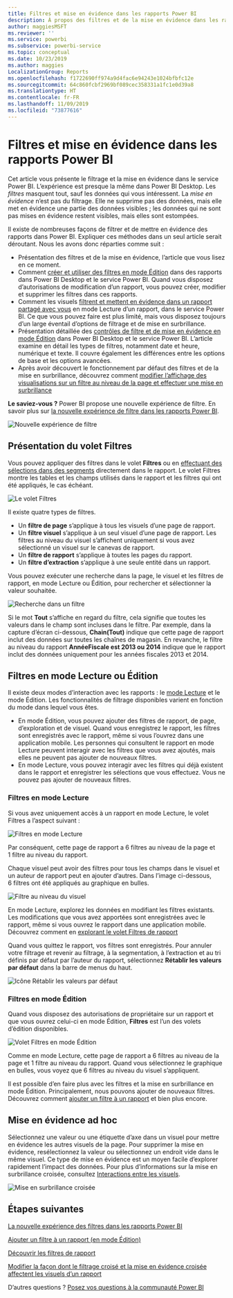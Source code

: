 ```yaml
---
title: Filtres et mise en évidence dans les rapports Power BI
description: À propos des filtres et de la mise en évidence dans les rapports Power BI
author: maggiesMSFT
ms.reviewer: ''
ms.service: powerbi
ms.subservice: powerbi-service
ms.topic: conceptual
ms.date: 10/23/2019
ms.author: maggies
LocalizationGroup: Reports
ms.openlocfilehash: f1722690ff974a9d4fac6e94243e1024bfbfc12e
ms.sourcegitcommit: 64c860fcbf2969bf089cec358331a1fc1e0d39a8
ms.translationtype: HT
ms.contentlocale: fr-FR
ms.lasthandoff: 11/09/2019
ms.locfileid: "73877616"
---
```

# <a name="filters-and-highlighting-in-power-bi-reports"></a>Filtres et mise en évidence dans les rapports Power BI
 Cet article vous présente le filtrage et la mise en évidence dans le service Power BI. L’expérience est presque la même dans Power BI Desktop. Les *filtres* masquent tout, sauf les données qui vous intéressent. La *mise en évidence* n’est pas du filtrage. Elle ne supprime pas des données, mais elle met en évidence une partie des données visibles ; les données qui ne sont pas mises en évidence restent visibles, mais elles sont estompées.

Il existe de nombreuses façons de filtrer et de mettre en évidence des rapports dans Power BI. Expliquer ces méthodes dans un seul article serait déroutant. Nous les avons donc réparties comme suit :

* Présentation des filtres et de la mise en évidence, l’article que vous lisez en ce moment.
* Comment [créer et utiliser des filtres en mode Édition](power-bi-report-add-filter.md) dans des rapports dans Power BI Desktop et le service Power BI. Quand vous disposez d’autorisations de modification d’un rapport, vous pouvez créer, modifier et supprimer les filtres dans ces rapports.
* Comment les visuels [filtrent et mettent en évidence dans un rapport partagé avec vous](consumer/end-user-interactions.md) en mode Lecture d’un rapport, dans le service Power BI. Ce que vous pouvez faire est plus limité, mais vous disposez toujours d’un large éventail d’options de filtrage et de mise en surbrillance.  
* Présentation détaillée des [contrôles de filtre et de mise en évidence en mode Édition](power-bi-report-add-filter.md) dans Power BI Desktop et le service Power BI. L’article examine en détail les types de filtres, notamment date et heure, numérique et texte. Il couvre également les différences entre les options de base et les options avancées.
* Après avoir découvert le fonctionnement par défaut des filtres et de la mise en surbrillance, découvrez comment [modifier l’affichage des visualisations sur un filtre au niveau de la page et effectuer une mise en surbrillance](service-reports-visual-interactions.md)

**Le saviez-vous ?** Power BI propose une nouvelle expérience de filtre. En savoir plus sur [la nouvelle expérience de filtre dans les rapports Power BI](power-bi-report-filter.md).

![Nouvelle expérience de filtre](media/power-bi-reports-filters-and-highlighting/power-bi-filter-reading.png)


## <a name="intro-to-the-filters-pane"></a>Présentation du volet Filtres

Vous pouvez appliquer des filtres dans le volet **Filtres** ou en [effectuant des sélections dans des segments](visuals/power-bi-visualization-slicers.md) directement dans le rapport. Le volet Filtres montre les tables et les champs utilisés dans le rapport et les filtres qui ont été appliqués, le cas échéant. 

![Le volet Filtres](media/power-bi-reports-filters-and-highlighting/power-bi-add-filter-reading-view.png)

Il existe quatre types de filtres.

- Un **filtre de page** s’applique à tous les visuels d’une page de rapport.     
- Un **filtre visuel** s’applique à un seul visuel d’une page de rapport. Les filtres au niveau du visuel s’affichent uniquement si vous avez sélectionné un visuel sur le canevas de rapport.    
- Un **filtre de rapport** s’applique à toutes les pages du rapport.    
- Un **filtre d’extraction** s’applique à une seule entité dans un rapport.    

Vous pouvez exécuter une recherche dans la page, le visuel et les filtres de rapport, en mode Lecture ou Édition, pour rechercher et sélectionner la valeur souhaitée. 

![Recherche dans un filtre](media/power-bi-reports-filters-and-highlighting/power-bi-search-filter.png)

Si le mot **Tout** s’affiche en regard du filtre, cela signifie que toutes les valeurs dans le champ sont incluses dans le filtre.  Par exemple, dans la capture d’écran ci-dessous, **Chain(Tout)** indique que cette page de rapport inclut des données sur toutes les chaînes de magasin.  En revanche, le filtre au niveau du rapport **AnnéeFiscale est 2013 ou 2014** indique que le rapport inclut des données uniquement pour les années fiscales 2013 et 2014.

## <a name="filters-in-reading-or-editing-view"></a>Filtres en mode Lecture ou Édition
Il existe deux modes d’interaction avec les rapports : le [mode Lecture](consumer/end-user-reading-view.md) et le mode Édition. Les fonctionnalités de filtrage disponibles varient en fonction du mode dans lequel vous êtes.

* En mode Édition, vous pouvez ajouter des filtres de rapport, de page, d’exploration et de visuel. Quand vous enregistrez le rapport, les filtres sont enregistrés avec le rapport, même si vous l’ouvrez dans une application mobile. Les personnes qui consultent le rapport en mode Lecture peuvent interagir avec les filtres que vous avez ajoutés, mais elles ne peuvent pas ajouter de nouveaux filtres.
* En mode Lecture, vous pouvez interagir avec les filtres qui déjà existent dans le rapport et enregistrer les sélections que vous effectuez. Vous ne pouvez pas ajouter de nouveaux filtres.

### <a name="filters-in-reading-view"></a>Filtres en mode Lecture
Si vous avez uniquement accès à un rapport en mode Lecture, le volet Filtres a l’aspect suivant :

![Filtres en mode Lecture](media/power-bi-reports-filters-and-highlighting/power-bi-filter-reading-view.png)

Par conséquent, cette page de rapport a 6 filtres au niveau de la page et 1 filtre au niveau du rapport.

Chaque visuel peut avoir des filtres pour tous les champs dans le visuel et un auteur de rapport peut en ajouter d’autres. Dans l’image ci-dessous, 6 filtres ont été appliqués au graphique en bulles.

![Filtre au niveau du visuel](media/power-bi-reports-filters-and-highlighting/power-bi-filter-visual-level.png)

En mode Lecture, explorez les données en modifiant les filtres existants. Les modifications que vous avez apportées sont enregistrées avec le rapport, même si vous ouvrez le rapport dans une application mobile. Découvrez comment en [explorant le volet Filtres de rapport](consumer/end-user-report-filter.md)

Quand vous quittez le rapport, vos filtres sont enregistrés. Pour annuler votre filtrage et revenir au filtrage, à la segmentation, à l’extraction et au tri définis par défaut par l’auteur du rapport, sélectionnez **Rétablir les valeurs par défaut** dans la barre de menus du haut.

![Icône Rétablir les valeurs par défaut](media/power-bi-reports-filters-and-highlighting/power-bi-reset-to-default.png)

### <a name="filters-in-editing-view"></a>Filtres en mode Édition
Quand vous disposez des autorisations de propriétaire sur un rapport et que vous ouvrez celui-ci en mode Édition, **Filtres** est l’un des volets d’édition disponibles.

![Volet Filtres en mode Édition](media/power-bi-reports-filters-and-highlighting/power-bi-add-filter-editing-view.png)

Comme en mode Lecture, cette page de rapport a 6 filtres au niveau de la page et 1 filtre au niveau du rapport. Quand vous sélectionnez le graphique en bulles, vous voyez que 6 filtres au niveau du visuel s’appliquent.

Il est possible d’en faire plus avec les filtres et la mise en surbrillance en mode Édition. Principalement, nous pouvons ajouter de nouveaux filtres. Découvrez comment [ajouter un filtre à un rapport](power-bi-report-add-filter.md) et bien plus encore.

## <a name="ad-hoc-highlighting"></a>Mise en évidence ad hoc
Sélectionnez une valeur ou une étiquette d’axe dans un visuel pour mettre en évidence les autres visuels de la page. Pour supprimer la mise en évidence, resélectionnez la valeur ou sélectionnez un endroit vide dans le même visuel. Ce type de mise en évidence est un moyen facile d’explorer rapidement l’impact des données. Pour plus d’informations sur la mise en surbrillance croisée, consultez [Interactions entre les visuels](service-reports-visual-interactions.md).

![Mise en surbrillance croisée](media/power-bi-reports-filters-and-highlighting/power-bi-adhoc-filter.gif)


## <a name="next-steps"></a>Étapes suivantes

[La nouvelle expérience des filtres dans les rapports Power BI](power-bi-report-filter.md)

[Ajouter un filtre à un rapport (en mode Édition)](power-bi-report-add-filter.md)

[Découvrir les filtres de rapport](consumer/end-user-report-filter.md)

[Modifier la façon dont le filtrage croisé et la mise en évidence croisée affectent les visuels d’un rapport](consumer/end-user-interactions.md)

D’autres questions ? [Posez vos questions à la communauté Power BI](https://community.powerbi.com/)

